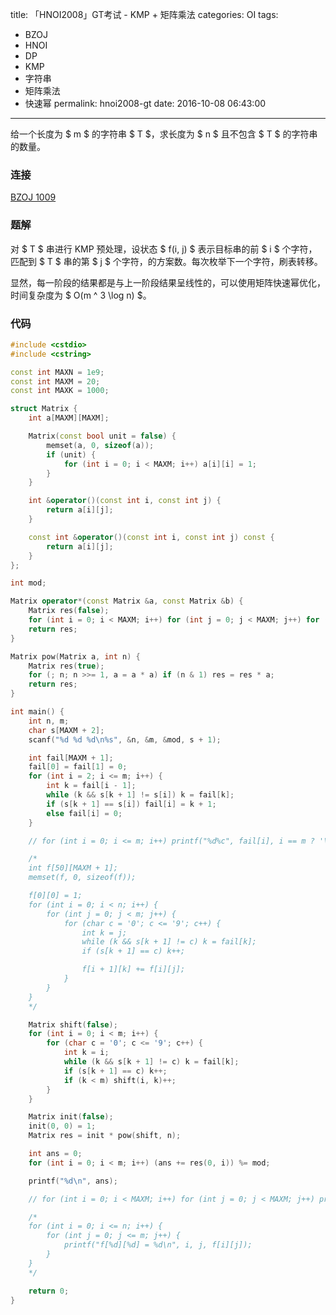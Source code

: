 title: 「HNOI2008」GT考试 - KMP + 矩阵乘法
categories: OI
tags: 
  - BZOJ
  - HNOI
  - DP
  - KMP
  - 字符串
  - 矩阵乘法
  - 快速幂
permalink: hnoi2008-gt
date: 2016-10-08 06:43:00
---

给一个长度为 $ m $ 的字符串 $ T $，求长度为 $ n $ 且不包含 $ T $ 的字符串的数量。

<!-- more -->

### 连接
[BZOJ 1009](http://www.lydsy.com/JudgeOnline/problem.php?id=1009)

### 题解
对 $ T $ 串进行 KMP 预处理，设状态 $ f(i, j) $ 表示目标串的前 $ i $ 个字符，匹配到 $ T $ 串的第 $ j $ 个字符，的方案数。每次枚举下一个字符，刷表转移。

显然，每一阶段的结果都是与上一阶段结果呈线性的，可以使用矩阵快速幂优化，时间复杂度为 $ O(m ^ 3 \log n) $。

### 代码
```c++
#include <cstdio>
#include <cstring>

const int MAXN = 1e9;
const int MAXM = 20;
const int MAXK = 1000;

struct Matrix {
	int a[MAXM][MAXM];

	Matrix(const bool unit = false) {
		memset(a, 0, sizeof(a));
		if (unit) {
			for (int i = 0; i < MAXM; i++) a[i][i] = 1;
		}
	}

	int &operator()(const int i, const int j) {
		return a[i][j];
	}

	const int &operator()(const int i, const int j) const {
		return a[i][j];
	}
};

int mod;

Matrix operator*(const Matrix &a, const Matrix &b) {
	Matrix res(false);
	for (int i = 0; i < MAXM; i++) for (int j = 0; j < MAXM; j++) for (int k = 0; k < MAXM; k++) (res(i, j) += a(i, k) * b(k, j)) %= mod;
	return res;
}

Matrix pow(Matrix a, int n) {
	Matrix res(true);
	for (; n; n >>= 1, a = a * a) if (n & 1) res = res * a;
	return res;
}

int main() {
	int n, m;
	char s[MAXM + 2];
	scanf("%d %d %d\n%s", &n, &m, &mod, s + 1);

	int fail[MAXM + 1];
	fail[0] = fail[1] = 0;
	for (int i = 2; i <= m; i++) {
		int k = fail[i - 1];
		while (k && s[k + 1] != s[i]) k = fail[k];
		if (s[k + 1] == s[i]) fail[i] = k + 1;
		else fail[i] = 0;
	}

	// for (int i = 0; i <= m; i++) printf("%d%c", fail[i], i == m ? '\n' : ' ');

	/*
	int f[50][MAXM + 1];
	memset(f, 0, sizeof(f));

	f[0][0] = 1;
	for (int i = 0; i < n; i++) {
		for (int j = 0; j < m; j++) {
			for (char c = '0'; c <= '9'; c++) {
				int k = j;
				while (k && s[k + 1] != c) k = fail[k];
				if (s[k + 1] == c) k++;

				f[i + 1][k] += f[i][j];
			}
		}
	}
	*/

	Matrix shift(false);
	for (int i = 0; i < m; i++) {
		for (char c = '0'; c <= '9'; c++) {
			int k = i;
			while (k && s[k + 1] != c) k = fail[k];
			if (s[k + 1] == c) k++;
			if (k < m) shift(i, k)++;
		}
	}

	Matrix init(false);
	init(0, 0) = 1;
	Matrix res = init * pow(shift, n);

	int ans = 0;
	for (int i = 0; i < m; i++) (ans += res(0, i)) %= mod;

	printf("%d\n", ans);

	// for (int i = 0; i < MAXM; i++) for (int j = 0; j < MAXM; j++) printf("%d%c", res(i, j), j == MAXM - 1 ? '\n' : ' ');

	/*
	for (int i = 0; i <= n; i++) {
		for (int j = 0; j <= m; j++) {
			printf("f[%d][%d] = %d\n", i, j, f[i][j]);
		}
	}
	*/

	return 0;
}
```